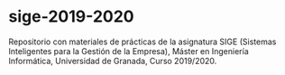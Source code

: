 # sige-2019-2020
Repositorio con materiales de prácticas de la asignatura SIGE (Sistemas Inteligentes para la Gestión de la Empresa), Máster en Ingeniería Informática, Universidad de Granada, Curso 2019/2020.
